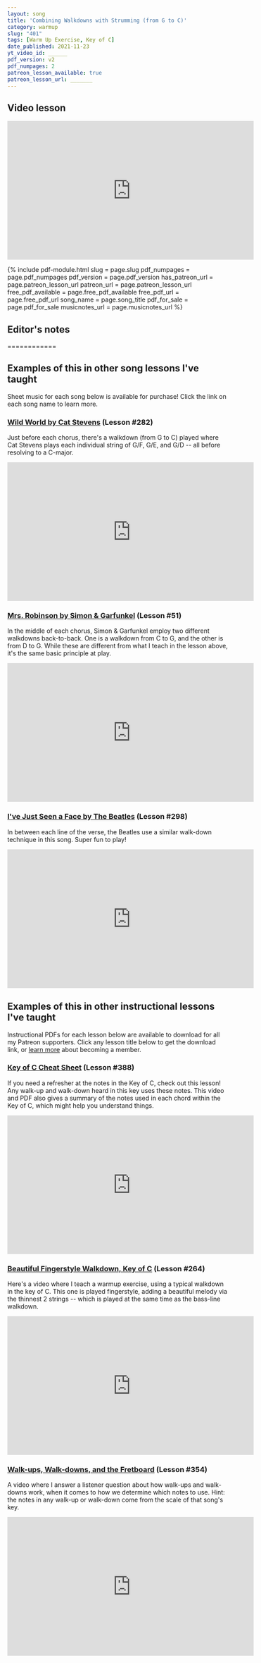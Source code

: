 ```yaml
---
layout: song
title: 'Combining Walkdowns with Strumming (from G to C)'
category: warmup
slug: "401"
tags: [Warm Up Exercise, Key of C]
date_published: 2021-11-23
yt_video_id: ______
pdf_version: v2
pdf_numpages: 2
patreon_lesson_available: true
patreon_lesson_url: _______
---
```


## Video lesson

<iframe width="560" height="315" src="https://www.youtube.com/embed/{{page.yt_video_id}}" frameborder="0" allow="accelerometer; autoplay; encrypted-media; gyroscope; picture-in-picture" allowfullscreen></iframe>

{% include pdf-module.html slug = page.slug pdf_numpages = page.pdf_numpages pdf_version = page.pdf_version has_patreon_url = page.patreon_lesson_url patreon_url = page.patreon_lesson_url free_pdf_available = page.free_pdf_available free_pdf_url = page.free_pdf_url song_name = page.song_title pdf_for_sale = page.pdf_for_sale musicnotes_url = page.musicnotes_url %}

## Editor's notes

============

## Examples of this in other song lessons I've taught

Sheet music for each song below is available for purchase! Click the link on each song name to learn more.

### [Wild World by Cat Stevens](/lessons/282) (Lesson #282)

Just before each chorus, there's a walkdown (from G to C) played where Cat Stevens plays each individual string of G/F, G/E, and G/D -- all before resolving to a C-major.

<iframe width="560" height="315" src="https://www.youtube.com/embed/1RT2iMeTDgI" frameborder="0" allow="accelerometer; autoplay; encrypted-media; gyroscope; picture-in-picture" allowfullscreen></iframe>


### [Mrs. Robinson by Simon & Garfunkel](/lessons/51) (Lesson #51)

In the middle of each chorus, Simon & Garfunkel employ two different walkdowns back-to-back. One is a walkdown from C to G, and the other is from D to G. While these are different from what I teach in the lesson above, it's the same basic principle at play.

<iframe width="560" height="315" src="https://www.youtube.com/embed/EHUoA3flT4E" frameborder="0" allow="accelerometer; autoplay; encrypted-media; gyroscope; picture-in-picture" allowfullscreen></iframe>

### [I've Just Seen a Face by The Beatles](/lessons/298) (Lesson #298)

In between each line of the verse, the Beatles use a similar walk-down technique in this song. Super fun to play!

<iframe width="560" height="315" src="https://www.youtube.com/embed/h7e0p8lIhhw" frameborder="0" allow="accelerometer; autoplay; encrypted-media; gyroscope; picture-in-picture" allowfullscreen></iframe>



## Examples of this in other instructional lessons I've taught

Instructional PDFs for each lesson below are available to download for all my Patreon supporters. Click any lesson title below to get the download link, or [learn more](/join) about becoming a member.

### [Key of C Cheat Sheet](/lessons/388) (Lesson #388)

If you need a refresher at the notes in the Key of C, check out this lesson! Any walk-up and walk-down heard in this key uses these notes. This video and PDF also gives a summary of the notes used in each chord within the Key of C, which might help you understand things.

<iframe width="560" height="315" src="https://www.youtube.com/embed/idpDK_QMpTI" frameborder="0" allow="accelerometer; autoplay; encrypted-media; gyroscope; picture-in-picture" allowfullscreen></iframe>


### [Beautiful Fingerstyle Walkdown, Key of C](/lessons/264) (Lesson #264)

Here's a video where I teach a warmup exercise, using a typical walkdown in the key of C. This one is played fingerstyle, adding a beautiful melody via the thinnest 2 strings -- which is played at the same time as the bass-line walkdown.

<iframe width="560" height="315" src="https://www.youtube.com/embed/LJGLWm8IHv8" frameborder="0" allow="accelerometer; autoplay; encrypted-media; gyroscope; picture-in-picture" allowfullscreen></iframe>


### [Walk-ups, Walk-downs, and the Fretboard](/lessons/354) (Lesson #354)

A video where I answer a listener question about how walk-ups and walk-downs work, when it comes to how we determine which notes to use. Hint: the notes in any walk-up or walk-down come from the scale of that song's key.

<iframe width="560" height="315" src="https://www.youtube.com/embed/swDGvt_jYaI" frameborder="0" allow="accelerometer; autoplay; encrypted-media; gyroscope; picture-in-picture" allowfullscreen></iframe>
